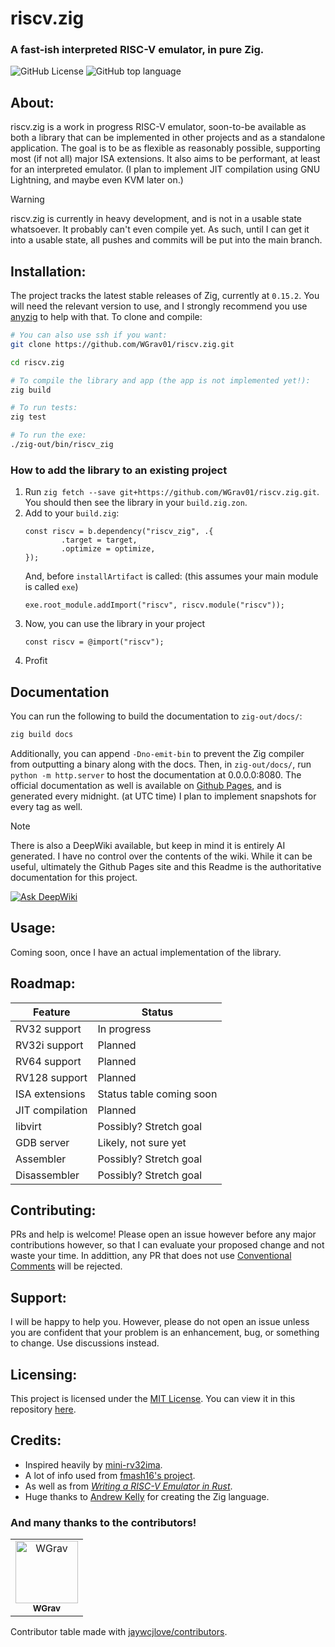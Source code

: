 # riscv.zig

### A fast-ish interpreted RISC-V emulator, in pure Zig.
![GitHub License](https://img.shields.io/github/license/WGrav01/riscv.zig) ![GitHub top language](https://img.shields.io/github/languages/top/WGrav01/riscv.zig?logo=zig&color=%23f6a51d)


## About:
<p>riscv.zig is a work in progress RISC-V emulator, soon-to-be available as both a library that can be implemented in other projects and as a standalone application. The goal is to be as flexible as reasonably possible, supporting most (if not all) major ISA extensions. It also aims to be performant, at least for an interpreted emulator. (I plan to implement JIT compilation using GNU Lightning, and maybe even KVM later on.)<p>

> [!WARNING]
> riscv.zig is currently in heavy development, and is not in a usable state whatsoever. It probably can't even compile yet. As such, until I can get it into a usable state, all pushes and commits will be put into the main branch.

## Installation:
The project tracks the latest stable releases of Zig, currently at `0.15.2`. You will need the relevant version to use, and I strongly recommend you use [anyzig](https://github.com/marler8997/anyzig) to help with that. To clone and compile:
```bash
# You can also use ssh if you want:
git clone https://github.com/WGrav01/riscv.zig.git

cd riscv.zig

# To compile the library and app (the app is not implemented yet!):
zig build

# To run tests:
zig test

# To run the exe:
./zig-out/bin/riscv_zig
```
### How to add the library to an existing project
1) Run `zig fetch --save git+https://github.com/WGrav01/riscv.zig.git`. You should then see the library in your `build.zig.zon`.
2) Add to your `build.zig`:
    ```zig
    const riscv = b.dependency("riscv_zig", .{
            .target = target,
            .optimize = optimize,
    });
    ```
    And, before `installArtifact` is called: (this assumes your main module is called `exe`)
    ```zig
    exe.root_module.addImport("riscv", riscv.module("riscv"));
    ```
3) Now, you can use the library in your project
    ```zig
    const riscv = @import("riscv");
    ```
4) Profit

## Documentation
You can run the following to build the documentation to `zig-out/docs/`:
```bash
zig build docs
```
Additionally, you can append `-Dno-emit-bin` to prevent the Zig compiler from outputting a binary along with the docs.
Then, in `zig-out/docs/`, run `python -m http.server` to host the documentation at 0.0.0.0:8080.
The official documentation as well is available on [Github Pages](https://wgrav01.github.io/riscv.zig/), and is generated every midnight. (at UTC time) I plan to implement snapshots for every tag as well.

> [!NOTE]
> There is also a DeepWiki available, but keep in mind it is entirely AI generated. I have no control over the contents of the wiki. While it can be useful, ultimately the Github Pages site and this Readme is the authoritative documentation for this project.
> 
> [![Ask DeepWiki](https://deepwiki.com/badge.svg)](https://deepwiki.com/WGrav01/riscv.zig)

## Usage:
Coming soon, once I have an actual implementation of the library.

## Roadmap:
| Feature         | Status                   |
|-----------------|--------------------------|
| RV32 support    | In progress              |
| RV32i support   | Planned                  |
| RV64 support    | Planned                  |
| RV128 support   | Planned                  |
| ISA extensions  | Status table coming soon |
| JIT compilation | Planned                  |
| libvirt         | Possibly? Stretch goal   |
| GDB server      | Likely, not sure yet     |
| Assembler       | Possibly? Stretch goal   |
| Disassembler    | Possibly? Stretch goal   |

## Contributing:
PRs and help is welcome! Please open an issue however before any major contributions however, so that I can evaluate your proposed change and not waste your time.
In addittion, any PR that does not use [Conventional Comments](https://www.conventionalcommits.org/en/v1.0.0/) will be rejected.

## Support:
I will be happy to help you. However, please do not open an issue unless you are confident that your problem is an enhancement, bug, or something to change. Use discussions instead.

## Licensing:
This project is licensed under the [MIT License](https://opensource.org/license/MIT). You can view it in this repository [here](https://github.com/WGrav01/riscv.zig/blob/main/LICENSE.md).

## Credits:
- Inspired heavily by [mini-rv32ima](https://github.com/cnlohr/mini-rv32ima).
- A lot of info used from [fmash16's project](https://fmash16.github.io/content/posts/riscv-emulator-in-c.html).
- As well as from *[Writing a RISC-V Emulator in Rust](https://book.rvemu.app/index.html)*.
- Huge thanks to [Andrew Kelly](https://andrewkelley.me/) for creating the Zig language.

### And many thanks to the contributors!
<!--GAMFC--><table><tr>
  <td align="center">
    <a href="https://github.com/WGrav01" title="WGrav">
      <img src="https://avatars.githubusercontent.com/u/63617338?v=4" width="100;" alt="WGrav"/>
    <br /><sub><b>WGrav</b></sub>
    </a>
  </td>
</tr></table><!--GAMFC-END-->

Contributor table made with [jaywcjlove/contributors](https://github.com/jaywcjlove/github-action-contributors).
